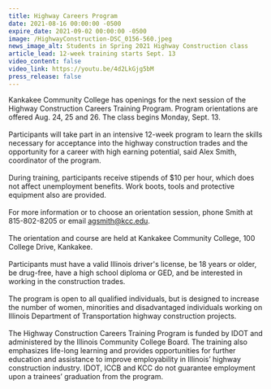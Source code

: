 ```yaml
---
title: Highway Careers Program
date: 2021-08-16 00:00:00 -0500
expire_date: 2021-09-02 00:00:00 -0500
image: /HighwayConstruction-DSC_0156-560.jpeg
news_image_alt: Students in Spring 2021 Highway Construction class
article_lead: 12-week training starts Sept. 13
video_content: false
video_link: https://youtu.be/4d2LkGjg5bM
press_release: false
---
```

Kankakee Community College has openings for the next session of the Highway Construction Careers Training Program. Program orientations are offered Aug. 24, 25 and 26. The class begins Monday, Sept. 13.<br><br>Participants will take part in an intensive 12-week program to learn the skills necessary for acceptance into the highway construction trades and the opportunity for a career with high earning potential, said Alex Smith, coordinator of the program.&nbsp;<br><br>During training, participants receive stipends of $10 per hour, which does not affect unemployment benefits. Work boots, tools and protective equipment also are provided.<br><br>For more information or to choose an orientation session, phone Smith at 815-802-8205 or email [agsmith@kcc.edu](mailto:agsmith@kcc.edu).<br><br>The orientation and course are held at Kankakee Community College, 100 College Drive, Kankakee.<br><br>Participants must have a valid Illinois driver's license, be 18 years or older, be drug-free, have a high school diploma or GED, and be interested in working in the construction trades.<br><br>The program is open to all qualified individuals, but is designed to increase the number of women, minorities and disadvantaged individuals working on Illinois Department of Transportation highway construction projects.<br><br>The Highway Construction Careers Training Program is funded by IDOT and administered by the Illinois Community College Board. The training also emphasizes life-long learning and provides opportunities for further education and assistance to improve employability in Illinois’ highway construction industry. IDOT, ICCB and KCC do not guarantee employment upon a trainees’ graduation from the program.

&nbsp;
